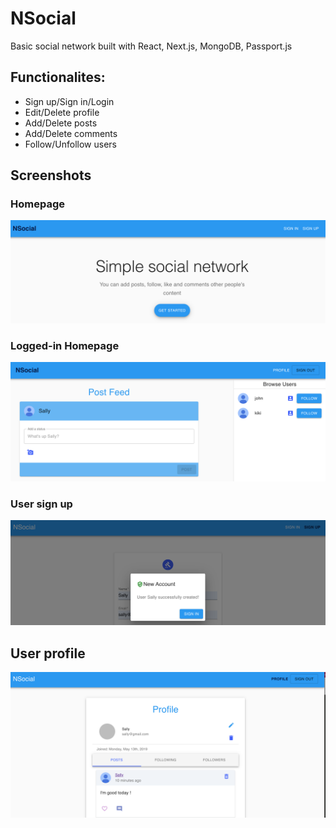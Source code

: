 # NSocial
Basic social network built with React, Next.js, MongoDB, Passport.js

## Functionalites:
- Sign up/Sign in/Login
- Edit/Delete profile
- Add/Delete posts
- Add/Delete comments
- Follow/Unfollow users

## Screenshots

### Homepage
![alt text](https://raw.githubusercontent.com/lbgrd/nsocial/master/screenshots/index-unauth.png "NSocial - Home")

### Logged-in Homepage
![alt text](https://raw.githubusercontent.com/lbgrd/nsocial/master/screenshots/index-auth.png "NSocial - Auth Homepage")

### User sign up
![alt text](https://raw.githubusercontent.com/lbgrd/nsocial/master/screenshots/new-user.png "NSocial - Sign up")

## User profile
![alt text](https://raw.githubusercontent.com/lbgrd/nsocial/master/screenshots/profile.png "NSocial - Profile")
